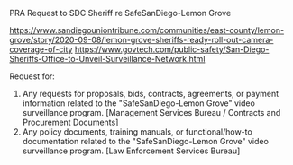 PRA Request to SDC Sheriff re SafeSanDiego-Lemon Grove

https://www.sandiegouniontribune.com/communities/east-county/lemon-grove/story/2020-09-08/lemon-grove-sheriffs-ready-roll-out-camera-coverage-of-city
https://www.govtech.com/public-safety/San-Diego-Sheriffs-Office-to-Unveil-Surveillance-Network.html

Request for: 

1. Any requests for proposals, bids, contracts, agreements, or payment information related to the "SafeSanDiego-Lemon Grove" video surveillance program. [Management Services Bureau / Contracts and Procurement Documents]
2. Any policy documents, training manuals, or functional/how-to documentation related to the "SafeSanDiego-Lemon Grove" video surveillance program. [Law Enforcement Services Bureau]